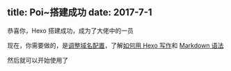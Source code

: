 title: Poi~搭建成功
date: 2017-7-1
---
恭喜你，Hexo 搭建成功，成为了大佬中的一员

现在，你需要做的，是[调整域名配置](https://github.com/MoeYi/Netlify-Hexo/wiki/Domain)，了解[如何用 Hexo 写作](https://github.com/MoeYi/Netlify-Hexo/wiki/Writing)和 [Markdown 语法](http://www.jianshu.com/p/7a5b4d5696a8)

然后就可以开始使用了